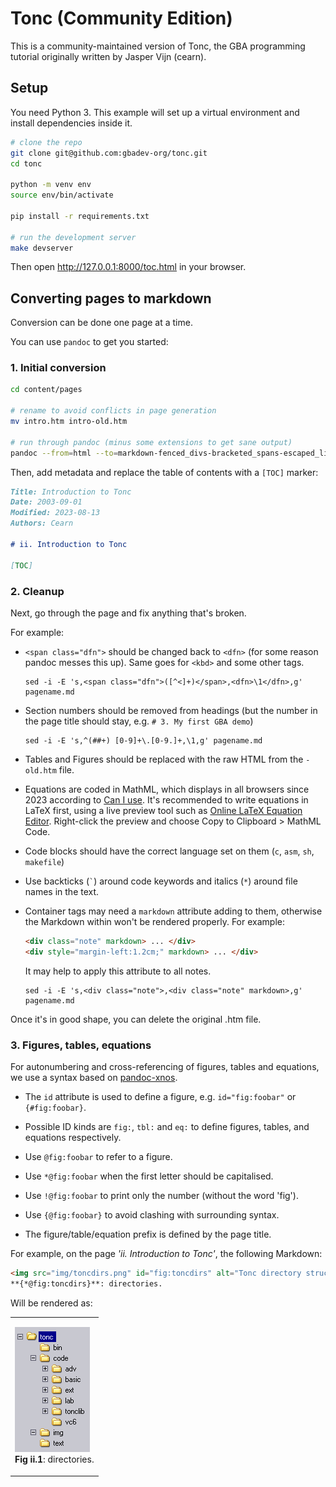 # Tonc (Community Edition)

This is a community-maintained version of Tonc, the GBA programming tutorial originally written by Jasper Vijn (cearn).

## Setup

You need Python 3. This example will set up a virtual environment and install dependencies inside it.

```sh
# clone the repo
git clone git@github.com:gbadev-org/tonc.git
cd tonc

python -m venv env
source env/bin/activate

pip install -r requirements.txt

# run the development server
make devserver
```

Then open http://127.0.0.1:8000/toc.html in your browser.


## Converting pages to markdown

Conversion can be done one page at a time.

You can use `pandoc` to get you started:

### 1. Initial conversion

```sh
cd content/pages

# rename to avoid conflicts in page generation
mv intro.htm intro-old.htm

# run through pandoc (minus some extensions to get sane output)
pandoc --from=html --to=markdown-fenced_divs-bracketed_spans-escaped_line_breaks-smart --wrap=none -o intro.md intro-old.htm
```

Then, add metadata and replace the table of contents with a `[TOC]` marker:

```md
Title: Introduction to Tonc
Date: 2003-09-01
Modified: 2023-08-13
Authors: Cearn

# ii. Introduction to Tonc

[TOC]
```

### 2. Cleanup

Next, go through the page and fix anything that's broken.

For example:

*   `<span class="dfn">` should be changed back to `<dfn>` (for some reason pandoc messes this up). Same goes for `<kbd>` and some other tags.
    
    ```
    sed -i -E 's,<span class="dfn">([^<]+)</span>,<dfn>\1</dfn>,g' pagename.md
    ```

*   Section numbers should be removed from headings (but the number in the page title should stay, e.g. `# 3. My first GBA demo`)
    
    ```
    sed -i -E 's,^(##+) [0-9]+\.[0-9.]+,\1,g' pagename.md
    ```

*   Tables and Figures should be replaced with the raw HTML from the `-old.htm` file.

*   Equations are coded in MathML, which displays in all browsers since 2023 according to [Can I use](https://caniuse.com/mathml).
    It's recommended to write equations in LaTeX first, using a live preview tool such as [Online LaTeX Equation Editor](https://latexeditor.lagrida.com/).
    Right-click the preview and choose Copy to Clipboard > MathML Code.

*   Code blocks should have the correct language set on them (`c`, `asm`, `sh`, `makefile`)

*   Use backticks (`` ` ``) around code keywords and italics (`*`) around file names in the text.

*   Container tags may need a `markdown` attribute adding to them, otherwise the Markdown within won't be rendered properly. For example:
    
    ```html
    <div class="note" markdown> ... </div>
    <div style="margin-left:1.2cm;" markdown> ... </div>
    ```
    
    It may help to apply this attribute to all notes.
    
    ```
    sed -i -E 's,<div class="note">,<div class="note" markdown>,g' pagename.md
    ```

Once it's in good shape, you can delete the original .htm file.

### 3. Figures, tables, equations

For autonumbering and cross-referencing of figures, tables and equations, we use a syntax based on [pandoc-xnos](https://github.com/tomduck/pandoc-xnos).


* The `id` attribute is used to define a figure, e.g. `id="fig:foobar"` or `{#fig:foobar}`.

* Possible ID kinds are `fig:`, `tbl:` and `eq:` to define figures, tables, and equations respectively.

* Use `@fig:foobar` to refer to a figure.

* Use `*@fig:foobar` when the first letter should be capitalised.

* Use `!@fig:foobar` to print only the number (without the word 'fig').

* Use `{@fig:foobar}` to avoid clashing with surrounding syntax.

* The figure/table/equation prefix is defined by the page title.


For example, on the page *'ii. Introduction to Tonc'*, the following Markdown:

```html
<img src="img/toncdirs.png" id="fig:toncdirs" alt="Tonc directory structure">  
**{*@fig:toncdirs}**: directories.
```

Will be rendered as:

<table>
 <tr>
  <td>
   <p>
   <img alt="Tonc directory structure" id="fig:toncdirs" src="content/img/toncdirs.png"><br>
    <strong>Fig ii.1</strong>: directories.
    </p>
  </td>
 </tr>
</table>
